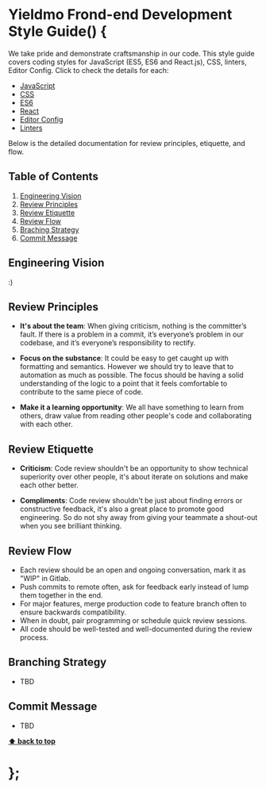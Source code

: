 # Yieldmo Frond-end Development Style Guide() {

We take pride and demonstrate craftsmanship in our code. This style guide covers coding styles for JavaScript (ES5, ES6 and React.js), CSS, linters, Editor Config. Click to check the details for each:

  - [JavaScript](javascript/)
  - [CSS](css/)
  - [ES6](es6/)
  - [React](react/)
  - [Editor Config](editor-config/)
  - [Linters](linters/)

Below is the detailed documentation for review principles, etiquette, and flow.

## Table of Contents

  1. [Engineering Vision](#vision)
  1. [Review Principles](#principles)
  1. [Review Etiquette](#etiquette)
  1. [Review Flow](#flow)
  1. [Braching Strategy](#branching)
  1. [Commit Message](#commit)

## Engineering Vision
  
  :)

## Review Principles
  
  - **It's about the team**: When giving criticism, nothing is the committer’s fault. If there is a problem in a commit, it’s everyone’s problem in our codebase, and it’s everyone’s responsibility to rectify. 

  - **Focus on the substance**: It could be easy to get caught up with formatting and semantics. However we should try to leave that to automation as much as possible. The focus should be having a solid understanding of the logic to a point that it feels comfortable to contribute to the same piece of code.

  - **Make it a learning opportunity**: We all have something to learn from others, draw value from reading other people's code and collaborating with each other.

## Review Etiquette
  
  - **Criticism**: Code review shouldn't be an opportunity to show technical superiority over other people, it's about iterate on solutions and make each other better.
  
  - **Compliments**: Code review shouldn't be just about finding errors or constructive feedback, it's also a great place to promote good engineering. So do not shy away from giving your teammate a shout-out when you see brilliant thinking.

## Review Flow

  - Each review should be an open and ongoing conversation, mark it as "WIP" in Gitlab.
  - Push commits to remote often, ask for feedback early instead of lump them together in the end.
  - For major features, merge production code to feature branch often to ensure backwards compatibility.
  - When in doubt, pair programming or schedule quick review sessions.
  - All code should be well-tested and well-documented during the review process.

## Branching Strategy

  - TBD

## Commit Message

  - TBD


**[⬆ back to top](#table-of-contents)**

# };
